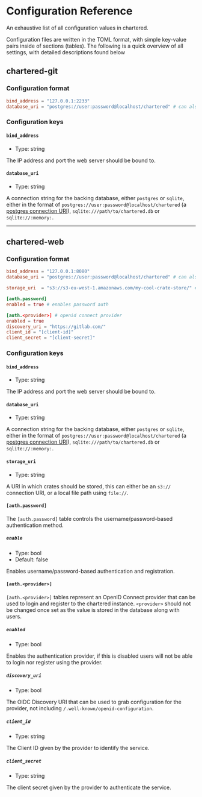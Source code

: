 # Configuration Reference

An exhaustive list of all configuration values in chartered.

Configuration files are written in the TOML format, with simple key-value pairs inside of sections (tables). The following
is a quick overview of all settings, with detailed descriptions found below

## chartered-git

### Configuration format

```toml
bind_address = "127.0.0.1:2233"
database_uri = "postgres://user:password@localhost/chartered" # can also be `sqlite://`
```

### Configuration keys

#### `bind_address`
- Type: string

The IP address and port the web server should be bound to.

#### `database_uri`
- Type: string

A connection string for the backing database, either `postgres` or `sqlite`, either in the
format of `postgres://user:password@localhost/chartered` (a [postgres connection URI][pg-uri]),
`sqlite:///path/to/chartered.db` or `sqlite://:memory:`.

[pg-uri]: https://www.postgresql.org/docs/9.4/libpq-connect.html#LIBPQ-CONNSTRING

---

## chartered-web

### Configuration format

```toml
bind_address = "127.0.0.1:8080"
database_uri = "postgres://user:password@localhost/chartered" # can also be `sqlite://`

storage_uri  = "s3://s3-eu-west-1.amazonaws.com/my-cool-crate-store/" # or file:///var/lib/chartered

[auth.password]
enabled = true # enables password auth 

[auth.<provider>] # openid connect provider
enabled = true
discovery_uri = "https://gitlab.com/"
client_id = "[client-id]"
client_secret = "[client-secret]"
```

### Configuration keys

#### `bind_address`
- Type: string

The IP address and port the web server should be bound to.

#### `database_uri`
- Type: string

A connection string for the backing database, either `postgres` or `sqlite`, either in the
format of `postgres://user:password@localhost/chartered` (a [postgres connection URI][pg-uri]),
`sqlite:///path/to/chartered.db` or `sqlite://:memory:`.

[pg-uri]: https://www.postgresql.org/docs/9.4/libpq-connect.html#LIBPQ-CONNSTRING

#### `storage_uri`
- Type: string

A URI in which crates should be stored, this can either be an `s3://` connection URI, or a local file path using
`file://`.

#### `[auth.password]`
The `[auth.password]` table controls the username/password-based authentication method.

##### `enable`
- Type: bool
- Default: false

Enables username/password-based authentication and registration.

#### `[auth.<provider>]`
`[auth.<provider>]` tables represent an OpenID Connect provider that can be used to
login and register to the chartered instance. `<provider>` should not be changed once
set as the value is stored in the database along with users.

##### `enabled`
- Type: bool

Enables the authentication provider, if this is disabled users will not be able to login
nor register using the provider.

##### `discovery_uri`
- Type: bool

The OIDC Discovery URI that can be used to grab configuration for the provider, not including
`/.well-known/openid-configuration`.

##### `client_id`
- Type: string

The Client ID given by the provider to identify the service.

##### `client_secret`
- Type: string

The client secret given by the provider to authenticate the service.
